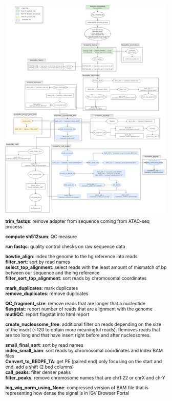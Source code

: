 <img src="../../diagrams/ATAC_alignment_diagram.drawio.png" alt="image" style="width:750px;height:auto;">


**trim_fastqs**: remove adapter from sequence coming from ATAC-seq process <br/>

**compute sh512sum**: QC measure <br/>

**run fastqc**: quality control checks on raw sequence data <br/> 

**bowtie_align**: index the genome to the hg reference into reads <br/>
**filter_sort**: sort by read names <br/>
**select_top_alignment**: select reads with the least amount of mismatch of bp between our sequence and the hg reference <br/>
**filter_sort_top_alignment**: sort reads by chromosomal coordinates <br/>

**mark_duplicates**: mark duplicates <br/>
**remove_duplicates**: remove duplicates <br/>

**QC_fragment_size**: remove reads that are longer that a nucleotide  <br/>
**flasgstat**: report number of reads that are alignment with the genome  <br/>
**mutliQC**: report flagstat into html report  <br/>

**create_nucleosome_free**: additional filter on reads depending on the size of the insert (~120 to obtain more meaningful reads). Removes reads that are too long and that have insert right before and after nucleosomes.  <br/>

**small_final_sort**: sort by read names  <br/>
**index_small_bam**: sort reads by chromosomal coordinates and index BAM files  <br/>
**Convert_to_BEDPE_TA**: get PE (paired end) only focusing on the start and end, add a shift (2 bed columns)  <br/>
**call_peaks**: filter denser peaks  <br/>
**filter_peaks**: remove chromosome names that are chr1:22 or chrX and chrY  <br/>

**big_wig_norm_using_None**: compressed version of BAM file that is representing how dense the signal is in IGV Browser Portal  <br/>
